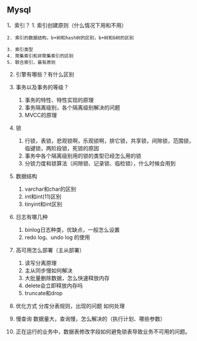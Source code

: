 ## Mysql
1、索引？
    1. 索引创建原则（什么情况下用和不用）

    2. 索引的数据结构，b+树和hash树的区别，b+树和b树的区别

    3. 索引类型
    4. 聚集索引和非聚集索引的区别
    5. 联合索引，最有原则

2. 引擎有哪些？有什么区别


3. 事务以及事务的等级？
    1. 事务的特性、特性实现的原理
    2. 事务隔离级别，各个隔离级别解决的问题
    3. MVCC的原理
4. 锁
    1. 行锁，表锁，悲观锁啊，乐观锁啊，排它锁，共享锁，间隙锁，范围锁，临键锁，两阶段锁，死锁的原因
    2. 事务中各个隔离级别用的锁的类型已经怎么用的锁
    3. 分锁力度和锁算法（间隙锁、记录锁、临检锁），什么时候会用到
5. 数据结构
    1. varchar和char的区别
    2. int和int(11)区别
    3. tinyint和int区别
6. 日志有哪几种
    1. binlog日志种类，优缺点，一般怎么设置
    2. redo log、undo log 的使用
7. 高可用怎么部署（主从部署）
    1. 读写分离原理
    2. 主从同步慢如何解决
    3. 大批量删除数据，怎么快速释放内存
    4. delete会立即释放内存吗
    5. truncate和drop
8. 优化方式 分库分表规则，出现的问题 如何处理
9. 慢查询 数据量大，查询慢，怎么解决的（执行计划、哪些参数）
10. 正在运行的业务中，数据表修改字段如何避免锁表导致业务不可用的问题。
